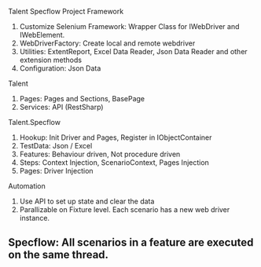 Talent Specflow Project
Framework
1. Customize Selenium Framework: 
    Wrapper Class for IWebDriver and IWebElement. 
2. WebDriverFactory: Create local and remote webdriver
3. Utilities: ExtentReport, Excel Data Reader, Json Data Reader and other extension methods
4. Configuration: Json Data

Talent
1. Pages:
    Pages and Sections, BasePage
2. Services:
    API (RestSharp)

Talent.Specflow
1. Hookup: Init Driver and Pages, Register in IObjectContainer
2. TestData: Json / Excel
3. Features: Behaviour driven, Not procedure driven
4. Steps: Context Injection, ScenarioContext, Pages Injection
5. Pages: Driver Injection

Automation
1. Use API to set up state and clear the data
2. Parallizable on Fixture level. 
Each scenario has a new web driver instance.

## Specflow: All scenarios in a feature are executed on the same thread.


